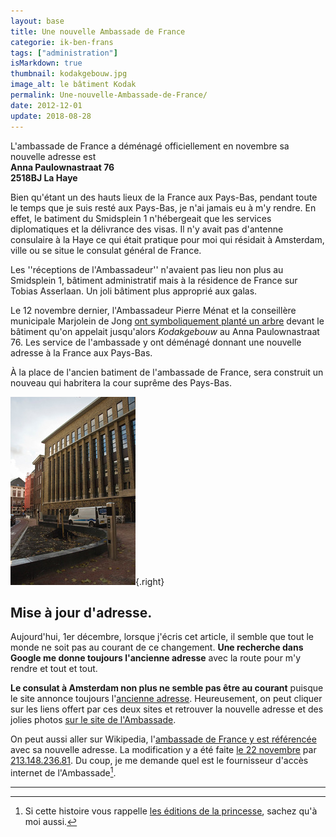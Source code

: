 ```yaml
---
layout: base
title: Une nouvelle Ambassade de France
categorie: ik-ben-frans
tags: ["administration"]
isMarkdown: true
thumbnail: kodakgebouw.jpg
image_alt: le bâtiment Kodak 
permalink: Une-nouvelle-Ambassade-de-France/
date: 2012-12-01
update: 2018-08-28
---
```


L'ambassade de France a déménagé officiellement en novembre sa nouvelle adresse est   
**Anna Paulownastraat 76**  
**2518BJ La Haye**

Bien qu'étant un des hauts lieux de la France aux Pays-Bas, pendant toute le temps que je suis resté aux Pays-Bas, je n'ai jamais eu à m'y rendre. En effet, le batiment du Smidsplein 1 n'hébergeait que les services diplomatiques et la délivrance des visas. Il n'y avait pas d'antenne consulaire à la Haye ce qui était pratique pour moi qui résidait à Amsterdam, ville ou se situe le consulat général de France. 

Les ''réceptions de l'Ambassadeur'' n'avaient pas lieu non plus au Smidsplein 1, bâtiment administratif mais à la résidence de France sur Tobias Asserlaan. Un joli bâtiment plus approprié aux galas.

Le 12 novembre dernier, l'Ambassadeur Pierre Ménat et la conseillère municipale Marjolein de Jong [ont symboliquement planté un arbre](http://fr.denhaag.nl/fr/residents/to/Plantation-dun-arbre-a-la-nouvelle-Ambassade-de-France.htm) devant le bâtiment qu'on appelait jusqu'alors *Kodakgebouw* au Anna Paulownastraat 76. Les service de l'ambassade y ont déménagé donnant une nouvelle adresse à la France aux Pays-Bas.

À la place de l'ancien batiment de l'ambassade de France, sera construit un nouveau qui habritera la cour suprême des Pays-Bas.

<!--excerpt-->

![Kodakgebouw](kodakgebouw.jpg){.right}
## Mise à jour d'adresse.
Aujourd'hui, 1er décembre, lorsque j'écris cet article, il semble que tout le monde ne soit pas au courant de ce changement. **Une recherche dans Google me donne toujours l'ancienne adresse** avec la route pour m'y rendre et tout et tout. 

**Le consulat à Amsterdam non plus ne semble pas être au courant** puisque le site annonce toujours l'[ancienne adresse](http://www.consulfrance-amsterdam.org/Ambassade-de-France-a-La-Haye). Heureusement, on peut cliquer sur les liens offert par ces deux sites et retrouver la nouvelle adresse et des jolies photos [sur le site de l'Ambassade](http://www.ambafrance-nl.org/Nouvelle-adresse-pour-l-Ambassade).

On peut aussi aller sur Wikipedia, l'[ambassade de France y est référencée](http://fr.wikipedia.org/wiki/Ambassade_de_France_aux_Pays-Bas) avec sa nouvelle adresse. La modification y a été faite [le 22 novembre](http://fr.wikipedia.org/w/index.php?title=Ambassade_de_France_aux_Pays-Bas&diff=85641771&oldid=81685258) par [213.148.236.81](http://www.concepts.nl/). Du coup, je me demande quel est le fournisseur d'accès internet de l'Ambassade[^1].

---
[^1]: Si cette histoire vous rappelle [les éditions de la princesse](/editions-de-la-princesse), sachez qu'à moi aussi.
<!-- post notes:
http://www.skyscrapercity.com/showpost.php?p=97402317&postcount=255
--->

